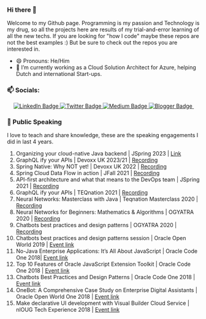 ### Hi there 👋

Welcome to my Github page. Programming is my passion and Technology is my drug, so all the projects here are results of my trial-and-error learning of all the new techs. If you are looking for "how I code" maybe these repos are not the best examples :) But be sure to check out the repos you are interested in.


<!--
**sohamda/sohamda** is a ✨ _special_ ✨ repository because its `README.md` (this file) appears on your GitHub profile.

Here are some ideas to get you started:


- 🌱 I’m currently learning 
- 👯 I’m looking to collaborate on ...
- 🤔 I’m looking for help with ...
- 💬 Ask me about ...
- 📫 How to reach me: ...
- 😄 Pronouns: ...
- ⚡ Fun fact: ...
-->

- 😄 Pronouns: He/Him
- 🔭 I’m currently working as a Cloud Solution Architect for Azure, helping Dutch and international Start-ups.

### 📫 Socials: 
<div id="badges" align="center">
  <a href="https://www.linkedin.com/in/dasguptasoham/">
    <img src="https://img.shields.io/badge/linkedin-profile-blue" alt="LinkedIn Badge"/>
  </a>
  <a href="https://twitter.com/iamsoham">
    <img src="https://img.shields.io/badge/twitter-profile-blue" alt="Twitter Badge"/>
  </a>
  <a href="https://medium.com/@iam.soham">
    <img src="https://img.shields.io/badge/medium-blogs-blue" alt="Medium Badge"/>
  </a>
  <a href="http://adfjava.blogspot.com/">
    <img src="https://img.shields.io/badge/Blogspot-Personal%20Blogs-orange" alt="Blogger Badge"/>
  </a>
  <img src="https://komarev.com/ghpvc/?username=sohamda&style=flat-square&color=blue" alt=""/>
</div>

### 👯 Public Speaking 

I love to teach and share knowledge, these are the speaking engagements I did in last 4 years.

1. Organizing your cloud-native Java backend | JSpring 2023 | [Link](https://jspring.nl/timetable-2023/)
2. GraphQL ify your APIs | Devoxx UK 2023/21 | [Recording](https://www.youtube.com/watch?v=gHH47SYM8Rc)
3. Spring Native: Why NOT yet! | Devoxx UK 2022 | [Recording](https://www.youtube.com/watch?v=R_Z6GOcV54g)
4. Spring Cloud Data Flow in action | JFall 2021 | [Recording](https://www.youtube.com/watch?v=qzA9hmeCfBk)
5. API-first architecture and what that means to the DevOps team | JSpring 2021 | [Recording](https://www.youtube.com/watch?v=5nLHx8vfKR4)
6. GraphQL ify your APIs | TEQnation 2021 | [Recording](https://www.youtube.com/watch?v=C5UxrjwA55E)
7. Neural Networks: Masterclass with Java | Teqnation Masterclass 2020 | [Recording](https://teqnation.com/neural-networks-livestream/)
8. Neural Networks for Beginners: Mathematics & Algorithms | OGYATRA 2020 | [Recording](https://www.aioug.org/videos/neural-networks-for-beginners-mathematics-algorithms)
9. Chatbots best practices and design patterns | OGYATRA 2020 | [Recording](https://www.aioug.org/videos/chatbots-best-practices-and-design-patterns)
10. Chatbots best practices and design patterns session | Oracle Open World 2019 | [Event link](https://events.rainfocus.com/widget/oracle/oow19/catalogow19?search=soham)
11. No-Java Enterprise Applications: It’s All About JavaScript | Oracle Code One 2018| [Event link](https://events.rainfocus.com/widget/oracle/oow18/catalogcodeone18?search=soham)
12. Top 10 Features of Oracle JavaScript Extension Toolkit | Oracle Code One 2018 | [Event link](https://events.rainfocus.com/widget/oracle/oow18/catalogcodeone18?search=soham)
13. Chatbots Best Practices and Design Patterns | Oracle Code One 2018 | [Event link](https://events.rainfocus.com/widget/oracle/oow18/catalogcodeone18?search=soham)
14. OneBot: A Comprehensive Case Study on Enterprise Digital Assistants | Oracle Open World One 2018 | [Event link](https://events.rainfocus.com/widget/oracle/oow18/catalogcodeone18?search=soham)
15. Make declarative UI development with Visual Builder Cloud Service | nlOUG Tech Experience 2018 | [Event link](http://www.tech18.nl/)
